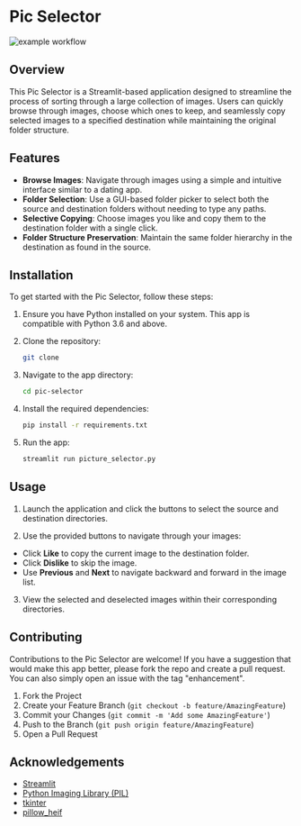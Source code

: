 # Pic Selector
![example workflow](https://github.com/tsadoq/pic-selector/actions/workflows/python-app.yml/badge.svg?event=push)

## Overview
This Pic Selector is a Streamlit-based application designed to streamline the process of sorting through a large collection of images. Users can quickly browse through images, choose which ones to keep, and seamlessly copy selected images to a specified destination while maintaining the original folder structure.

## Features
- **Browse Images**: Navigate through images using a simple and intuitive interface similar to a dating app.
- **Folder Selection**: Use a GUI-based folder picker to select both the source and destination folders without needing to type any paths.
- **Selective Copying**: Choose images you like and copy them to the destination folder with a single click.
- **Folder Structure Preservation**: Maintain the same folder hierarchy in the destination as found in the source.

## Installation

To get started with the Pic Selector, follow these steps:

1. Ensure you have Python installed on your system. This app is compatible with Python 3.6 and above.

2. Clone the repository:

    ```bash
    git clone
    ```

3. Navigate to the app directory:
    ```bash
   cd pic-selector
    ```

4. Install the required dependencies:
    ```bash
    pip install -r requirements.txt
    ```
5. Run the app:
    ```bash
    streamlit run picture_selector.py
    ```

## Usage

1. Launch the application and click the buttons to select the source and destination directories.

2. Use the provided buttons to navigate through your images:
- Click **Like** to copy the current image to the destination folder.
- Click **Dislike** to skip the image.
- Use **Previous** and **Next** to navigate backward and forward in the image list.

3. View the selected and deselected images within their corresponding directories.

## Contributing
Contributions to the Pic Selector are welcome! If you have a suggestion that would make this app better, please fork the repo and create a pull request. You can also simply open an issue with the tag "enhancement".

1. Fork the Project
2. Create your Feature Branch (`git checkout -b feature/AmazingFeature`)
3. Commit your Changes (`git commit -m 'Add some AmazingFeature'`)
4. Push to the Branch (`git push origin feature/AmazingFeature`)
5. Open a Pull Request

## Acknowledgements
- [Streamlit](https://streamlit.io/)
- [Python Imaging Library (PIL)](https://python-pillow.org/)
- [tkinter](https://docs.python.org/3/library/tkinter.html)
- [pillow_heif](https://pypi.org/project/pillow-heif/)

